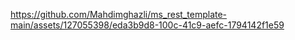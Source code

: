 

https://github.com/Mahdimghazli/ms_rest_template-main/assets/127055398/eda3b9d8-100c-41c9-aefc-1794142f1e59

